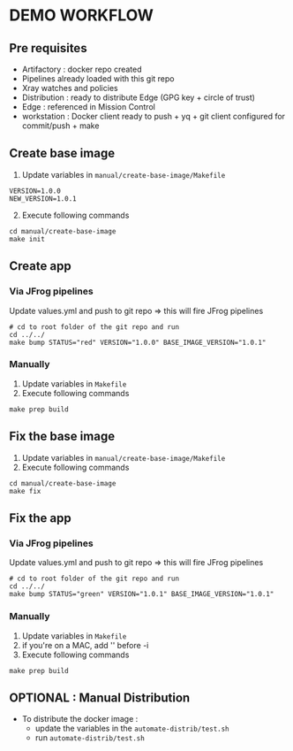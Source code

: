 # DEMO WORKFLOW

## Pre requisites
* Artifactory : docker repo created
* Pipelines already loaded with this git repo 
* Xray watches and policies
* Distribution : ready to distribute Edge (GPG key + circle of trust)
* Edge : referenced in Mission Control
* workstation : Docker client ready to push + yq + git client configured for commit/push + make

## Create base image

1. Update variables in `manual/create-base-image/Makefile`
```
VERSION=1.0.0
NEW_VERSION=1.0.1
```

2. Execute following commands
 ```
cd manual/create-base-image
make init
 ```

## Create app

### Via JFrog pipelines

Update values.yml and push to git repo => this will fire JFrog pipelines
 ```
# cd to root folder of the git repo and run 
cd ../../
make bump STATUS="red" VERSION="1.0.0" BASE_IMAGE_VERSION="1.0.1"
 ```

### Manually

1. Update variables in `Makefile`
2. Execute following commands
 ```
make prep build
 ```

## Fix the base image

1. Update variables in `manual/create-base-image/Makefile`
2. Execute following commands
 ```
cd manual/create-base-image
make fix
 ```

## Fix the app

### Via JFrog pipelines

Update values.yml and push to git repo => this will fire JFrog pipelines
 ```
 # cd to root folder of the git repo and run 
cd ../../
make bump STATUS="green" VERSION="1.0.1" BASE_IMAGE_VERSION="1.0.1"
 ```

### Manually

1. Update variables in `Makefile`
2. if you're on a MAC, add '' before -i 
3. Execute following commands
 ```
make prep build 
 ```



## OPTIONAL : Manual Distribution

* To distribute the docker image :  
    * update the  variables in the `automate-distrib/test.sh`
    * run `automate-distrib/test.sh`

